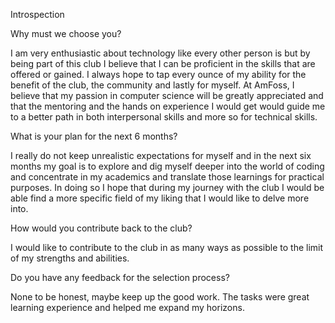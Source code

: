 Introspection

Why must we choose you?

I am very enthusiastic about technology like every other person is but by being part of this club I believe that I can be proficient in the skills that are offered or gained. I always hope to tap every ounce of my ability for the benefit of the club, the community and lastly for myself. At AmFoss, I believe that my passion in computer science will be greatly appreciated and that the mentoring and the hands on experience I would get would guide me to a better path in both interpersonal skills and more so for technical skills.


What is your plan for the next 6 months?

I really do not keep unrealistic expectations for myself and in the next six months my goal is to explore and dig myself deeper into the world of coding and concentrate in my academics and translate those learnings for practical purposes. In doing so I hope that during my journey with the club I would be able find a more specific field of my liking that I would like to delve more into.


How would you contribute back to the club?

I would like to contribute to the club in as many ways as possible to the limit of my strengths and abilities.


Do you have any feedback for the selection process?

None to be honest, maybe keep up the good work. The tasks were great learning experience and helped me expand my horizons.


